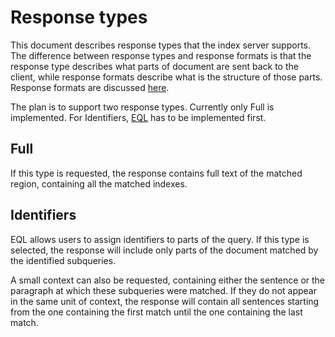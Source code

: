 # Response types
This document describes response types that the index server supports. The difference between response types and response formats is that the response type describes what parts of document 
are sent back to the client, while response formats describe what is the structure of those parts. Response formats are discussed [here](./response_format.md).

The plan is to support two response types. Currently only Full is implemented. For Identifiers, [EQL](./eql_spec.md) has to be implemented first. 

## Full
If this type is requested, the response contains full text of the matched region, containing all the matched indexes. 

## Identifiers
EQL allows users to assign identifiers to parts of the query. If this type is selected, the response will include only parts of the document matched by the identified subqueries. 

A small context can also be requested, containing  either the sentence or the paragraph at which these subqueries were matched. If they do not appear in the same unit of context, 
the response will contain all sentences starting from the one containing the first match until the one containing the last match.  

 
